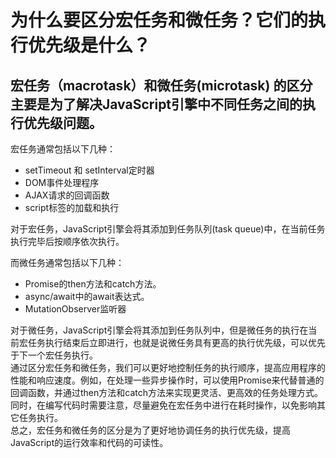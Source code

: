 # 为什么要区分宏任务和微任务？它们的执行优先级是什么？

## 宏任务（macrotask）和微任务(microtask) 的区分主要是为了解决JavaScript引擎中不同任务之间的执行优先级问题。

宏任务通常包括以下几种：
+ setTimeout 和 setInterval定时器
+ DOM事件处理程序
+ AJAX请求的回调函数
+ script标签的加载和执行

对于宏任务，JavaScript引擎会将其添加到任务队列(task queue)中，在当前任务执行完毕后按顺序依次执行。

而微任务通常包括以下几种：
+ Promise的then方法和catch方法。
+ async/await中的await表达式。
+ MutationObserver监听器

对于微任务，JavaScript引擎会将其添加到任务队列中，但是微任务的执行在当前宏任务执行结束后立即进行，也就是说微任务具有更高的执行优先级，可以优先于下一个宏任务执行。  
通过区分宏任务和微任务，我们可以更好地控制任务的执行顺序，提高应用程序的性能和响应速度。例如，在处理一些异步操作时，可以使用Promise来代替普通的回调函数，并通过then方法和catch方法来实现更灵活、更高效的任务处理方式。同时，在编写代码时需要注意，尽量避免在宏任务中进行在耗时操作，以免影响其它任务执行。  
总之，宏任务和微任务的区分是为了更好地协调任务的执行优先级，提高JavaScript的运行效率和代码的可读性。  
